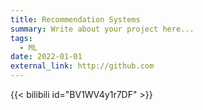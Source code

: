 ```yaml
---
title: Recommendation Systems
summary: Write about your project here...
tags:
  - ML
date: 2022-01-01
external_link: http://github.com
---
```

{{< bilibili id="BV1WV4y1r7DF" >}}